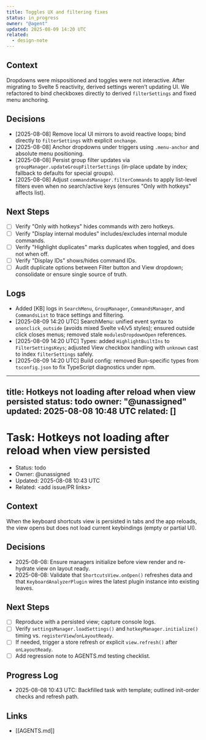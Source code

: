 ```yaml
---
title: Toggles UX and filtering fixes
status: in_progress
owner: "@agent"
updated: 2025-08-09 14:20 UTC
related:
  - design-note
---
```


## Context
Dropdowns were mispositioned and toggles were not interactive. After migrating to Svelte 5 reactivity, derived settings weren’t updating UI. We refactored to bind checkboxes directly to derived `filterSettings` and fixed menu anchoring.

## Decisions
- [2025-08-08] Remove local UI mirrors to avoid reactive loops; bind directly to `filterSettings` with explicit `onchange`.
- [2025-08-08] Anchor dropdowns under triggers using `.menu-anchor` and absolute menu positioning.
- [2025-08-08] Persist group filter updates via `groupManager.updateGroupFilterSettings` (in-place update by index; fallback to defaults for special groups).
- [2025-08-08] Adjust `commandsManager.filterCommands` to apply list-level filters even when no search/active keys (ensures "Only with hotkeys" affects list).

## Next Steps
- [ ] Verify "Only with hotkeys" hides commands with zero hotkeys.
- [ ] Verify "Display internal modules" includes/excludes internal module commands.
- [ ] Verify "Highlight duplicates" marks duplicates when toggled, and does not when off.
- [ ] Verify "Display IDs" shows/hides command IDs.
- [ ] Audit duplicate options between Filter button and View dropdown; consolidate or ensure single source of truth.

## Logs
- Added [KB] logs in `SearchMenu`, `GroupManager`, `CommandsManager`, and `CommandsList` to trace settings and filtering.
- [2025-08-09 14:20 UTC] SearchMenu: unified event syntax to `ononclick_outside` (avoids mixed Svelte v4/v5 styles); ensured outside click closes menus; removed stale `modulesDropdownOpen` references.
- [2025-08-09 14:20 UTC] Types: added `HighlightBuiltIns` to `FilterSettingsKeys`; adjusted View checkbox handling with `unknown` cast to index `filterSettings` safely.
- [2025-08-09 14:20 UTC] Build config: removed Bun-specific types from `tsconfig.json` to fix TypeScript diagnostics under npm.
---
title: Hotkeys not loading after reload when view persisted
status: todo
owner: "@unassigned"
updated: 2025-08-08 10:48 UTC
related: []
---
# Task: Hotkeys not loading after reload when view persisted

- Status: todo 
- Owner: @unassigned
- Updated: 2025-08-08 10:43 UTC
- Related: <add issue/PR links>

## Context
When the keyboard shortcuts view is persisted in tabs and the app reloads, the view opens but does not load current keybindings (empty or partial UI).

## Decisions
- 2025-08-08: Ensure managers initialize before view render and re-hydrate view on layout ready.
- 2025-08-08: Validate that `ShortcutsView.onOpen()` refreshes data and that `KeyboardAnalyzerPlugin` wires the latest plugin instance into existing leaves.

## Next Steps
- [ ] Reproduce with a persisted view; capture console logs.
- [ ] Verify `settingsManager.loadSettings()` and `hotkeyManager.initialize()` timing vs. `registerView`/`onLayoutReady`.
- [ ] If needed, trigger a store refresh or explicit `view.refresh()` after `onLayoutReady`.
- [ ] Add regression note to AGENTS.md testing checklist.

## Progress Log
- 2025-08-08 10:43 UTC: Backfilled task with template; outlined init-order checks and refresh path.

## Links
- [[AGENTS.md]]
